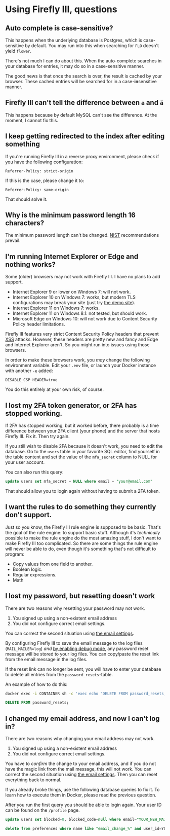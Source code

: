 # Using Firefly III, questions

## Auto complete is case-sensitive?

This happens when the underlying database is Postgres, which is case-sensitive by default. You may run into this when searching for `FLO` doesn't yield `flower`.

There's not much I can do about this. When the auto-complete searches in your database for entries, it may do so in a case-sensitive manner.

The good news is that once the search is over, the result is cached by your browser. These cached entries will be searched for in a case-**in**sensitive manner.

## Firefly III can't tell the difference between `a` and `ä`

This happens because by default MySQL can't see the difference. At the moment, I cannot fix this.


## I keep getting redirected to the index after editing something

If you're running Firefly III in a reverse proxy environment, please check if you have the following configuration:

```text
Referrer-Policy: strict-origin
```

If this is the case, please change it to:

```text
Referrer-Policy: same-origin
```

That should solve it.

## Why is the minimum password length 16 characters?

The minimum password length can't be changed. [NIST](https://pages.nist.gov/800-63-3/sp800-63b.html) recommendations prevail.

## I'm running Internet Explorer or Edge and nothing works?

Some (older) browsers may not work with Firefly III. I have no plans to add support.

* Internet Explorer 9 or lower on Windows 7: will not work.
* Internet Explorer 10 on Windows 7: works, but modern TLS configurations may break your site (just try [the demo site](https://demo.firefly-iii.org/?mtm_campaign=documentation&mtm_kwd=demo-other)).
* Internet Explorer 11 on Windows 7: works.
* Internet Explorer 11 on Windows 8.1: not tested, but should work.
* Microsoft Edge on Windows 10: will not work due to Content Security Policy header limitations.

Firefly III features very strict Content Security Policy headers that prevent [XSS](https://en.wikipedia.org/wiki/Cross-site_scripting) attacks. However, these headers are pretty new and fancy and Edge and Internet Explorer aren't. So you might run into issues using those browsers.

In order to make these browsers work, you _may_ change the following environment variable. Edit your `.env` file, or launch your Docker instance with another `-e` added:

`DISABLE_CSP_HEADER=true`

You do this entirely at your own risk, of course.


## I lost my 2FA token generator, or 2FA has stopped working.

If 2FA has stopped working, but it worked before, there probably is a time difference between your 2FA client (your phone) and the server that hosts Firefly III. Fix it. Then try again.

If you still wish to disable 2FA because it doesn't work, you need to edit the database. Go to the `users` table in your favorite SQL editor, find yourself in the table content and set the value of the `mfa_secret` column to NULL for your user account.

You can also run this query:

```sql
update users set mfa_secret = NULL where email = "your@email.com"
```

That should allow you to login again without having to submit a 2FA token.


## I want the rules to do something they currently don't support.

Just so you know, the Firefly III rule engine is supposed to be basic. That's the goal of the rule engine: to support basic stuff. Although it's _technically_ possible to make the rule engine do the most amazing stuff, I don't want to make Firefly III too complicated. So there are some things the rule engine will never be able to do, even though it's something that's not difficult to program:

* Copy values from one field to another.
* Boolean logic.
* Regular expressions.
* Math

## I lost my password, but resetting doesn't work

There are two reasons why resetting your password may not work.

1. You signed up using a non-existent email address
2. You did not configure correct email settings.

You can correct the second situation using [the email settings](../advanced-installation/email.md).

By configuring Firefly III to save the email message to the log files (`MAIL_MAILER=log`) *and* [by enabling debug mode](other.md#how-do-i-enable-debug-mode), any password reset message will be stored to your log files. You can copy/paste the reset link from the email message in the log files.

If the reset link can no longer be sent, you will have to enter your database to delete all entries from the `password_resets`-table.

An example of how to do this:

```bash
docker exec -i CONTAINER sh -c 'exec echo "DELETE FROM password_resets;" | mariadb -u"DB_USERNAME" -p"DB_PASSWORD"'
```

```sql
DELETE FROM password_resets;

```

## I changed my email address, and now I can't log in?

There are two reasons why changing your email address may not work.

1. You signed up using a non-existent email address
2. You did not configure correct email settings.

You have to *confirm* the change to your email address, and if you do not have the magic link from the mail message, this will not work. You can correct the second situation using [the email settings](../advanced-installation/email.md). Then you can reset everything back to normal.

If you already broke things, use the following database queries to fix it. To learn how to execute them in Docker, please read the previous question.

After you run the first query you should be able to login again. Your user ID can be found on the `/profile` page.

```sql
update users set blocked=0, blocked_code=null where email="YOUR_NEW_MAIL"

delete from preferences where name like "email_change_%" and user_id=YOUR_USER_ID;
```
